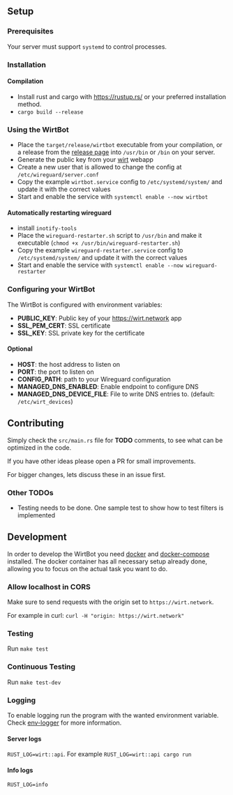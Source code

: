 ## Setup

### Prerequisites

Your server must support `systemd` to control processes.

### Installation

#### Compilation

- Install rust and cargo with https://rustup.rs/ or your preferred installation method.
- `cargo build --release`

### Using the WirtBot

- Place the `target/release/wirtbot` executable from your compilation, or a release from the [release page](https://github.com/b-m-f/wirt/releases) into `/usr/bin` or `/bin` on your server.
- Generate the public key from your [wirt](https://wirt.network/settings) webapp
- Create a new user that is allowed to change the config at `/etc/wireguard/server.conf`
- Copy the example `wirtbot.service` config to `/etc/systemd/system/` and update it with the correct values
- Start and enable the service with `systemctl enable --now wirtbot`

#### Automatically restarting wireguard

- install `inotify-tools`
- Place the `wireguard-restarter.sh` script to `/usr/bin` and make it executable (`chmod +x /usr/bin/wireguard-restarter.sh`)
- Copy the example `wireguard-restarter.service` config to `/etc/systemd/system/` and update it with the correct values
- Start and enable the service with `systemctl enable --now wireguard-restarter`

### Configuring your WirtBot

The WirtBot is configured with environment variables:

- **PUBLIC_KEY**: Public key of your https://wirt.network app
- **SSL_PEM_CERT**: SSL certificate
- **SSL_KEY**: SSL private key for the certificate

#### Optional

- **HOST**: the host address to listen on
- **PORT**: the port to listen on
- **CONFIG_PATH**: path to your Wireguard configuration
- **MANAGED_DNS_ENABLED**: Enable endpoint to configure DNS
- **MANAGED_DNS_DEVICE_FILE**: File to write DNS entries to. (default: `/etc/wirt_devices`)

## Contributing

Simply check the `src/main.rs` file for **TODO** comments, to see what can be optimized in the code.

If you have other ideas please open a PR for small improvements.

For bigger changes, lets discuss these in an issue first.

### Other TODOs

- Testing needs to be done. One sample test to show how to test filters is implemented

## Development

In order to develop the WirtBot you need [docker](https://docs.docker.com/get-docker/) and [docker-compose](https://docs.docker.com/compose/) installed.
The docker container has all necessary setup already done, allowing you to focus on the actual task you want to do.

### Allow localhost in CORS

Make sure to send requests with the origin set to `https://wirt.network`.

For example in curl: `curl -H "origin: https://wirt.network"`

### Testing

Run `make test`

### Continuous Testing

Run `make test-dev`

### Logging

To enable logging run the program with the wanted environment variable.
Check [env-logger](https://docs.rs/env_logger/0.7.1/env_logger/) for more information.

#### Server logs

`RUST_LOG=wirt::api`. For example `RUST_LOG=wirt::api cargo run`

#### Info logs

`RUST_LOG=info`
